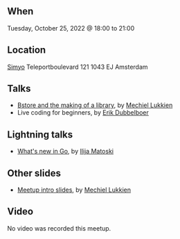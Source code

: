 When
----
Tuesday, October 25, 2022 @ 18:00 to 21:00

Location
--------
[Simyo](https://www.simyo.nl/)
Teleportboulevard 121
1043 EJ Amsterdam

Talks
-----
- [Bstore and the making of a library](bstore.slide), by [Mechiel Lukkien](https://github.com/mjl-)
- Live coding for beginners, by [Erik Dubbelboer](https://github.com/erikdubbelboer)


Lightning talks
--------------
- [What's new in Go](whats-new-in-go-2022-oct.pdf), by [Ilija Matoski](https://github.com/ilijamt)

Other slides
------------
* [Meetup intro slides](intro-slides.pdf), by [Mechiel Lukkien](https://github.com/mjl-)

Video
-----

No video was recorded this meetup.
